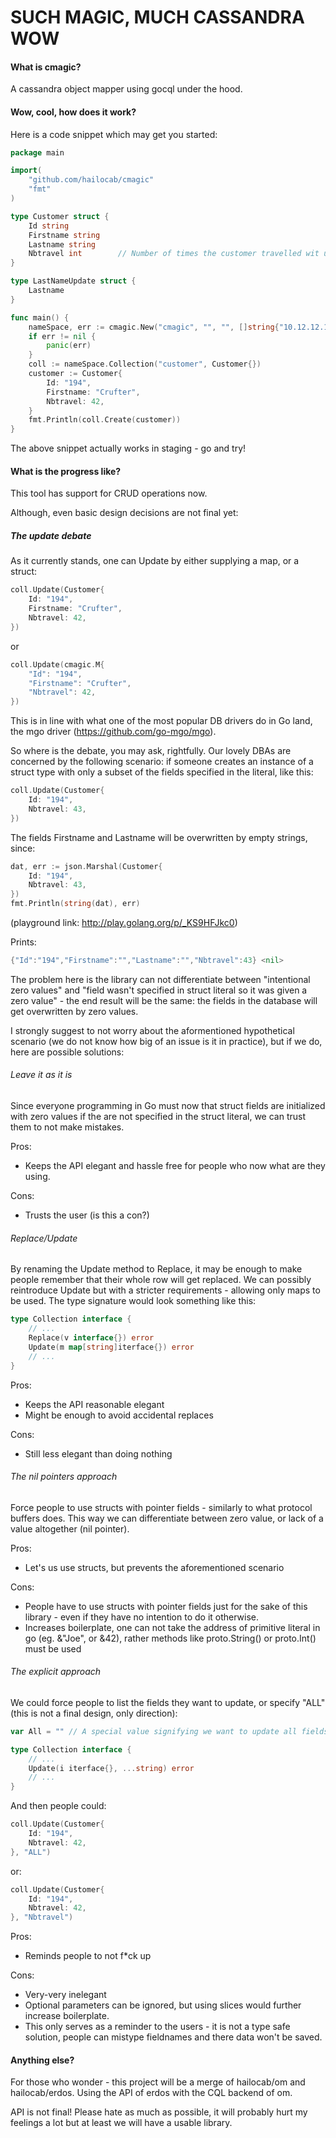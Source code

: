 SUCH MAGIC, MUCH CASSANDRA WOW
===

#### What is cmagic?

A cassandra object mapper using gocql under the hood.

#### Wow, cool, how does it work?

Here is a code snippet which may get you started:

```go
package main 

import(
	"github.com/hailocab/cmagic"
	"fmt"
)

type Customer struct {
	Id string 
	Firstname string
	Lastname string
	Nbtravel int  		// Number of times the customer travelled wit us
}

type LastNameUpdate struct {
	Lastname 
}

func main() {
	nameSpace, err := cmagic.New("cmagic", "", "", []string{"10.12.12.170", "10.12.21.83", "10.12.4.102"})
	if err != nil {
		panic(err)
	}
	coll := nameSpace.Collection("customer", Customer{})
	customer := Customer{
		Id: "194",
		Firstname: "Crufter",
		Nbtravel: 42,
	}
	fmt.Println(coll.Create(customer))
}
```

The above snippet actually works in staging - go and try!

#### What is the progress like?

This tool has support for CRUD operations now.

Although, even basic design decisions are not final yet:

##### The update debate

As it currently stands, one can Update by either supplying a map, or a struct:

```go
coll.Update(Customer{
	Id: "194",
	Firstname: "Crufter",
	Nbtravel: 42,
})
```

or
```go
coll.Update(cmagic.M{
	"Id": "194",
	"Firstname": "Crufter",
	"Nbtravel": 42,
})
```

This is in line with what one of the most popular DB drivers do in Go land, the mgo driver (https://github.com/go-mgo/mgo).

So where is the debate, you may ask, rightfully.
Our lovely DBAs are concerned by the following scenario: if someone creates an instance of a struct type with only a subset of the fields specified in the literal, like this:

```go
coll.Update(Customer{
	Id: "194",
	Nbtravel: 43,
})
```

The fields Firstname and Lastname will be overwritten by empty strings, since:

```go
dat, err := json.Marshal(Customer{
	Id: "194",
	Nbtravel: 43,
})
fmt.Println(string(dat), err)
```
(playground link: http://play.golang.org/p/_KS9HFJkc0)

Prints:

```go
{"Id":"194","Firstname":"","Lastname":"","Nbtravel":43} <nil>
```

The problem here is the library can not differentiate between "intentional zero values" and "field wasn't specified in struct literal so it was given a zero value" - the end result will be the same: the fields in the database will get overwritten by zero values.  

I strongly suggest to not worry about the aformentioned hypothetical scenario (we do not know how big of an issue is it in practice), but if we do, here are possible solutions:

###### Leave it as it is

Since everyone programming in Go must now that struct fields are initialized with zero values if the are not specified in the struct literal, we can trust them to not make mistakes.

Pros:
- Keeps the API elegant and hassle free for people who now what are they using.

Cons:
- Trusts the user (is this a con?)

###### Replace/Update

By renaming the Update method to Replace, it may be enough to make people remember that their whole row will get replaced.
We can possibly reintroduce Update but with a stricter requirements - allowing only maps to be used. The type signature would look something like this:

```go
type Collection interface {
	// ...
	Replace(v interface{}) error
	Update(m map[string]iterface{}) error
	// ...
}
```

Pros:
- Keeps the API reasonable elegant
- Might be enough to avoid accidental replaces

Cons:
- Still less elegant than doing nothing

###### The nil pointers approach

Force people to use structs with pointer fields - similarly to what protocol buffers does. This way we can differentiate between zero value, or lack of a value altogether (nil pointer).

Pros:
- Let's us use structs, but prevents the aforementioned scenario

Cons:
- People have to use structs with pointer fields just for the sake of this library - even if they have no intention to do it otherwise.
- Increases boilerplate, one can not take the address of primitive literal in go (eg. &"Joe", or &42), rather methods like proto.String() or proto.Int() must be used

###### The explicit approach

We could force people to list the fields they want to update, or specify "ALL" (this is not a final design, only direction):

```go
var All = "" // A special value signifying we want to update all fields.

type Collection interface {
	// ...
	Update(i iterface{}, ...string) error
	// ...
}
```

And then people could:

```go
coll.Update(Customer{
	Id: "194",
	Nbtravel: 42,
}, "ALL")
```

or: 

```go
coll.Update(Customer{
	Id: "194",
	Nbtravel: 42,
}, "Nbtravel")
```

Pros:
- Reminds people to not f*ck up

Cons:
- Very-very inelegant
- Optional parameters can be ignored, but using slices would further increase boilerplate.
- This only serves as a reminder to the users - it is not a type safe solution, people can mistype fieldnames and there data won't be saved.

#### Anything else?

For those who wonder - this project will be a merge of hailocab/om and hailocab/erdos.
Using the API of erdos with the CQL backend of om.

API is not final! Please hate as much as possible, it will probably hurt my feelings a lot but at least we will have a usable library.
